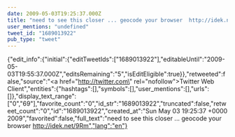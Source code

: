 ```yaml
---
date: 2009-05-03T19:25:37.000Z
title: "need to see this closer ... geocode your browser  http://idek.net/9Rm″"
user_mentions: "undefined"
tweet_id: "1689013922"
pub_type: "tweet"
---
```

{"edit_info":{"initial":{"editTweetIds":["1689013922"],"editableUntil":"2009-05-03T19:55:37.000Z","editsRemaining":"5","isEditEligible":true}},"retweeted":false,"source":"<a href=\"http://twitter.com\" rel=\"nofollow\">Twitter Web Client</a>","entities":{"hashtags":[],"symbols":[],"user_mentions":[],"urls":[]},"display_text_range":["0","69"],"favorite_count":"0","id_str":"1689013922","truncated":false,"retweet_count":"0","id":"1689013922","created_at":"Sun May 03 19:25:37 +0000 2009","favorited":false,"full_text":"need to see this closer ... geocode your browser  http://idek.net/9Rm","lang":"en"}
